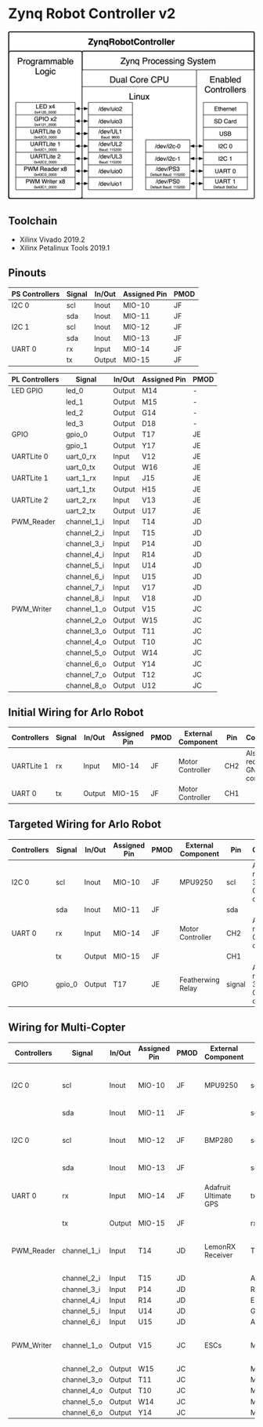 
# Zynq Robot Controller v2

<p> <img src="https://github.com/smartsystemslab-uf/ZynqRobotController/blob/master/FPGA/Zynq_Robot_Controller_v2/ZynqRobotControllerv2%20Base%20Design.png?raw=True"/> </p>

## Toolchain
- Xilinx Vivado 2019.2
- Xilinx Petalinux Tools 2019.1

## Pinouts

| PS Controllers		| Signal				| In/Out		| Assigned Pin		| PMOD		|
| ----------------- | ------------- | --------- | --------------- |-------- |
| I2C 0 						| scl 					| Inout 		| MIO-10					| JF			|
| 			 						| sda 					| Inout 		| MIO-11					| JF			|
| I2C 1 						| scl 					| Inout 		| MIO-12					| JF			|
| 			 						| sda 					| Inout 		| MIO-13					| JF			|
| UART 0 						| rx 						| Input 		| MIO-14					| JF			|
| 			 						| tx 						| Output 		| MIO-15					| JF			|

| PL Controllers		| Signal				| In/Out		| Assigned Pin		| PMOD		|
| ----------------- | ------------- | --------- | --------------- |-------- |
| LED GPIO 					| led_0					| Output		| M14 						| -				|
| 			 						| led_1					| Output		| M15 						| -				|
| 			 						| led_2					| Output		| G14 						| -				|
| 			 						| led_3					| Output		| D18 						| -				|
| GPIO  						| gpio_0				| Output		| T17 						| JE			|
| 			 						| gpio_1				| Output		| Y17 						| JE			|
| UARTLite 0 				| uart_0_rx			| Input			| V12 						| JE			|
| 			 						| uart_0_tx			| Output		| W16 						| JE			|
| UARTLite 1 				| uart_1_rx			| Input			| J15 						| JE			|
| 			 						| uart_1_tx			| Output		| H15 						| JE			|
| UARTLite 2 				| uart_2_rx			| Input			| V13 						| JE			|
| 			 						| uart_2_tx			| Output		| U17 						| JE			|
| PWM_Reader 				| channel_1_i		| Input			| T14 						| JD			|
| 			 						| channel_2_i		| Input			| T15 						| JD			|
| 			 						| channel_3_i		| Input			| P14 						| JD			|
| 			 						| channel_4_i		| Input			| R14 						| JD			|
| 			 						| channel_5_i		| Input			| U14 						| JD			|
| 			 						| channel_6_i		| Input			| U15 						| JD			|
| 			 						| channel_7_i		| Input			| V17 						| JD			|
| 			 						| channel_8_i		| Input			| V18 						| JD			|
| PWM_Writer 				| channel_1_o		| Output		| V15 						| JC			|
| 			 						| channel_2_o		| Output		| W15 						| JC			|
| 			 						| channel_3_o		| Output		| T11 						| JC			|
| 			 						| channel_4_o		| Output		| T10 						| JC			|
| 			 						| channel_5_o		| Output		| W14 						| JC			|
| 			 						| channel_6_o		| Output		| Y14 						| JC			|
| 			 						| channel_7_o		| Output		| T12 						| JC			|
| 			 						| channel_8_o		| Output		| U12 						| JC			|


## Initial Wiring for Arlo Robot
| Controllers				| Signal				| In/Out		| Assigned Pin		| PMOD		| External Component		| Pin 		| Comments |
| ----------------- | ------------- | --------- | --------------- |-------- | --------------------- | ------- | -------- |
| UARTLite 1 				| rx 						| Input 		| MIO-14					| JF			| Motor Controller			| CH2			| Also requires a GND connection |
| UART 0 						| tx 						| Output 		| MIO-15					| JF			|	Motor Controller			| CH1			|					 |


## Targeted Wiring for Arlo Robot
| Controllers				| Signal				| In/Out		| Assigned Pin		| PMOD		| External Component		| Pin 		| Comments |
| ----------------- | ------------- | --------- | --------------- |-------- | --------------------- | ------- | -------- |
| I2C 0 						| scl 					| Inout 		| MIO-10					| JF			| MPU9250								| scl			| Also requires 3.3V and GND connection |
| 			 						| sda 					| Inout 		| MIO-11					| JF			|												| sda 		|					 |
| UART 0 						| rx 						| Input 		| MIO-14					| JF			| Motor Controller			| CH2			| Also requires a GND connection |
| 			 						| tx 						| Output 		| MIO-15					| JF			|												| CH1			|						|
| GPIO  						| gpio_0				| Output		| T17 						| JE			| Featherwing Relay			|	signal	| Also requires 3.3V and GND connection |

## Wiring for Multi-Copter
| Controllers				| Signal				| In/Out		| Assigned Pin		| PMOD		| External Component		| Pin 			| Comments |
| ----------------- | ------------- | --------- | --------------- |-------- | --------------------- | ------- 	| -------- |
| I2C 0 						| scl 					| Inout 		| MIO-10					| JF			| MPU9250								| scl				| Also requires 3.3V and GND connection |
| 			 						| sda 					| Inout 		| MIO-11					| JF			|												| sda 			|					 |
| I2C 0 						| scl 					| Inout 		| MIO-12					| JF			| BMP280								| scl				| Also requires 3.3V and GND connection |
| 			 						| sda 					| Inout 		| MIO-13					| JF			|												| sda 			|					 |
| UART 0 						| rx 						| Input 		| MIO-14					| JF			| Adafruit Ultimate GPS	| tx				| Also requires 3.3V and GND connection |
| 			 						| tx 						| Output 		| MIO-15					| JF			|												| rx				|					 |
| PWM_Reader 				| channel_1_i		| Input			| T14 						| JD			| LemonRX Receiver			|	Throttle	|	Also requires 3.3V and GND connection |
| 			 						| channel_2_i		| Input			| T15 						| JD			|												|	Aileron		|					 |
| 			 						| channel_3_i		| Input			| P14 						| JD			|												|	Rudder		|					 |
| 			 						| channel_4_i		| Input			| R14 						| JD			|												|	Elevator	|					 |
| 			 						| channel_5_i		| Input			| U14 						| JD			|												|	Gear			|					 |
| 			 						| channel_6_i		| Input			| U15 						| JD			|												|	Aux				|					 |
| PWM_Writer 				| channel_1_o		| Output		| V15 						| JC			|	ESCs									|	Motor 1		|	Also requires a GND connection |
| 			 						| channel_2_o		| Output		| W15 						| JC			| 											|	Motor 2		|					 |
| 			 						| channel_3_o		| Output		| T11 						| JC			| 											|	Motor 3		|					 |
| 			 						| channel_4_o		| Output		| T10 						| JC			| 											|	Motor 4		|					 |
| 			 						| channel_5_o		| Output		| W14 						| JC			| 											|	Motor 5		|					 |
| 			 						| channel_6_o		| Output		| Y14 						| JC			| 											|	Motor 6		|					 |
